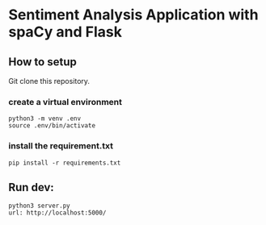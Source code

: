 # Sentiment Analysis Application with spaCy and Flask


## How to setup

Git clone this repository.

### create a virtual environment

```
python3 -m venv .env
source .env/bin/activate
```


### install the requirement.txt

```
pip install -r requirements.txt
```

## Run dev:

```
python3 server.py
url: http://localhost:5000/
```
